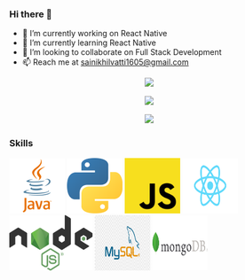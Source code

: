 ### Hi there 👋

- 🔭 I’m currently working on React Native
- 🌱 I’m currently learning React Native
- 👯 I’m looking to collaborate on Full Stack Development
- 📫 Reach me at sainikhilvatti1605@gmail.com 

<p align="center"><img src="https://komarev.com/ghpvc/?username=sainikhil1605" /></p>
<p align="center"><img src="https://github-readme-stats.vercel.app/api?username=sainikhil1605"/></p>
<p align="center"><img src="https://github-readme-stats.vercel.app/api/top-langs/?username=sainikhil1605" /></p>

### Skills

<p float="left">
<img src="./java.png" width=100 height=100 alt="java logo" />
<img src="./Pythont.png" width=100 height=100 alt="Python Logo" />
<img src="./Javascript.png" width=100 height=100 alt="JS Logo" />
 <img src="./React.png" width=100 height=100 alt="React Logo" />
  <img src="./Node.png" width=150 height=100 alt="Node Logo" />
  <img src="./mysql.png" width=100 height=100 alt="mysql Logo" />
 <img src="./MongoDB.jpg" width=100 height=100 alt="Mongo logo" />
</p>
